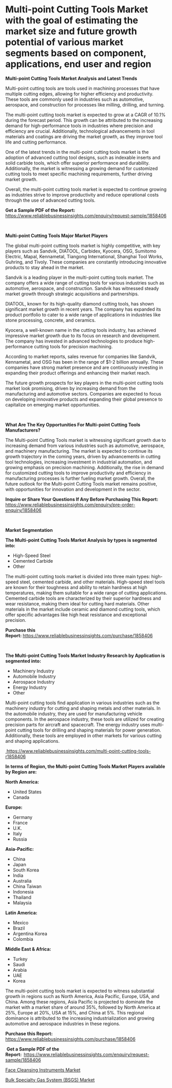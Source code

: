 <p><h1>Multi-point Cutting Tools Market with the goal of estimating the market size and future growth potential of various market segments based on component, applications, end user and region</h1></p><p><strong>Multi-point Cutting Tools Market Analysis and Latest Trends</strong></p>
<p><p>Multi-point cutting tools are tools used in machining processes that have multiple cutting edges, allowing for higher efficiency and productivity. These tools are commonly used in industries such as automotive, aerospace, and construction for processes like milling, drilling, and turning.</p><p>The multi-point cutting tools market is expected to grow at a CAGR of 10.1% during the forecast period. This growth can be attributed to the increasing demand for high-performance tools in industries where precision and efficiency are crucial. Additionally, technological advancements in tool materials and coatings are driving the market growth, as they improve tool life and cutting performance.</p><p>One of the latest trends in the multi-point cutting tools market is the adoption of advanced cutting tool designs, such as indexable inserts and solid carbide tools, which offer superior performance and durability. Additionally, the market is witnessing a growing demand for customized cutting tools to meet specific machining requirements, further driving market growth.</p><p>Overall, the multi-point cutting tools market is expected to continue growing as industries strive to improve productivity and reduce operational costs through the use of advanced cutting tools.</p></p>
<p><strong>Get a Sample PDF of the Report:&nbsp;</strong> <a href="https://www.reliablebusinessinsights.com/enquiry/request-sample/1858406">https://www.reliablebusinessinsights.com/enquiry/request-sample/1858406</a></p>
<p>&nbsp;</p>
<p><strong>Multi-point Cutting Tools Major Market Players</strong></p>
<p><p>The global multi-point cutting tools market is highly competitive, with key players such as Sandvik, DIATOOL, Carbidex, Kyocera, OSG, Sumitomo Electric, Mapal, Kennametal, Tiangong International, Shanghai Tool Works, Guhring, and Tivoly. These companies are constantly introducing innovative products to stay ahead in the market.</p><p>Sandvik is a leading player in the multi-point cutting tools market. The company offers a wide range of cutting tools for various industries such as automotive, aerospace, and construction. Sandvik has witnessed steady market growth through strategic acquisitions and partnerships.</p><p>DIATOOL, known for its high-quality diamond cutting tools, has shown significant market growth in recent years. The company has expanded its product portfolio to cater to a wide range of applications in industries like stone processing, concrete, and ceramics.</p><p>Kyocera, a well-known name in the cutting tools industry, has achieved impressive market growth due to its focus on research and development. The company has invested in advanced technologies to produce high-performance cutting tools for precision machining.</p><p>According to market reports, sales revenue for companies like Sandvik, Kennametal, and OSG has been in the range of $1-2 billion annually. These companies have strong market presence and are continuously investing in expanding their product offerings and enhancing their market reach.</p><p>The future growth prospects for key players in the multi-point cutting tools market look promising, driven by increasing demand from the manufacturing and automotive sectors. Companies are expected to focus on developing innovative products and expanding their global presence to capitalize on emerging market opportunities.</p></p>
<p>&nbsp;</p>
<p><strong>What Are The Key Opportunities For Multi-point Cutting Tools Manufacturers?</strong></p>
<p><p>The Multi-point Cutting Tools market is witnessing significant growth due to increasing demand from various industries such as automotive, aerospace, and machinery manufacturing. The market is expected to continue its growth trajectory in the coming years, driven by advancements in cutting tool technologies, increasing investment in industrial automation, and growing emphasis on precision machining. Additionally, the rise in demand for customized cutting tools to improve productivity and efficiency in manufacturing processes is further fueling market growth. Overall, the future outlook for the Multi-point Cutting Tools market remains positive, with opportunities for innovation and development in the sector.</p></p>
<p><strong>Inquire or Share Your Questions If Any Before Purchasing This Report:</strong> <a href="https://www.reliablebusinessinsights.com/enquiry/pre-order-enquiry/1858406">https://www.reliablebusinessinsights.com/enquiry/pre-order-enquiry/1858406</a></p>
<p>&nbsp;</p>
<p><strong>Market Segmentation</strong></p>
<p><strong>The Multi-point Cutting Tools Market Analysis by types is segmented into:</strong></p>
<p><ul><li>High-Speed Steel</li><li>Cemented Carbide</li><li>Other</li></ul></p>
<p><p>The multi-point cutting tools market is divided into three main types: high-speed steel, cemented carbide, and other materials. High-speed steel tools are known for their toughness and ability to retain hardness at high temperatures, making them suitable for a wide range of cutting applications. Cemented carbide tools are characterized by their superior hardness and wear resistance, making them ideal for cutting hard materials. Other materials in the market include ceramic and diamond cutting tools, which offer specific advantages like high heat resistance and exceptional precision.</p></p>
<p><strong>Purchase this Report:&nbsp;</strong><a href="https://www.reliablebusinessinsights.com/purchase/1858406">https://www.reliablebusinessinsights.com/purchase/1858406</a></p>
<p>&nbsp;</p>
<p><strong>The Multi-point Cutting Tools Market Industry Research by Application is segmented into:</strong></p>
<p><ul><li>Machinery Industry</li><li>Automobile Industry</li><li>Aerospace Industry</li><li>Energy Industry</li><li>Other</li></ul></p>
<p><p>Multi-point cutting tools find application in various industries such as the machinery industry for cutting and shaping metals and other materials. In the automobile industry, they are used for manufacturing vehicle components. In the aerospace industry, these tools are utilized for creating precision parts for aircraft and spacecraft. The energy industry uses multi-point cutting tools for drilling and shaping materials for power generation. Additionally, these tools are employed in other markets for various cutting and shaping applications.</p></p>
<p><a href="https://www.reliablebusinessinsights.com/multi-point-cutting-tools-r1858406">&nbsp;https://www.reliablebusinessinsights.com/multi-point-cutting-tools-r1858406</a></p>
<p><strong>In terms of Region, the Multi-point Cutting Tools Market Players available by Region are:</strong></p>
<p>
    <p> <strong> North America: </strong>
        <ul>
            <li>United States</li>
            <li>Canada</li>
        </ul>
        </p> 
    <p> <strong> Europe: </strong>
        <ul>
            <li>Germany</li>
            <li>France</li>
            <li>U.K.</li>
            <li>Italy</li>
            <li>Russia</li>
        </ul>
        </p> 
    <p> <strong> Asia-Pacific: </strong>
        <ul>
            <li>China</li>
            <li>Japan</li>
            <li>South Korea</li>
            <li>India</li>
            <li>Australia</li>
            <li>China Taiwan</li>
            <li>Indonesia</li>
            <li>Thailand</li>
            <li>Malaysia</li>
        </ul>
        </p> 
    <p> <strong> Latin America: </strong>
        <ul>
            <li>Mexico</li>
            <li>Brazil</li>
            <li>Argentina Korea</li>
            <li>Colombia</li>
        </ul>
        </p> 
    <p> <strong> Middle East & Africa: </strong>
        <ul>
            <li>Turkey</li>
            <li>Saudi</li>
            <li>Arabia</li>
            <li>UAE</li>
            <li>Korea</li>
        </ul>
    </p>
    </p>
<p><p>The multi-point cutting tools market is expected to witness substantial growth in regions such as North America, Asia Pacific, Europe, USA, and China. Among these regions, Asia Pacific is projected to dominate the market with a market share of around 35%, followed by North America at 25%, Europe at 20%, USA at 15%, and China at 5%. This regional dominance is attributed to the increasing industrialization and growing automotive and aerospace industries in these regions.</p></p>
<p><strong>Purchase this Report: </strong><a href="https://www.reliablebusinessinsights.com/purchase/1858406">https://www.reliablebusinessinsights.com/purchase/1858406</a></p>
<p>&nbsp;<strong>Get a Sample PDF of the Report:&nbsp;&nbsp;</strong><a href="https://www.reliablebusinessinsights.com/enquiry/request-sample/1858406">https://www.reliablebusinessinsights.com/enquiry/request-sample/1858406</a></p>
<p><strong></strong></p>
<p><p><a href="https://medium.com/@joshavis90/global-face-cleansing-instruments-market-size-and-market-trends-analysis-by-regional-outlook-8f6f0f5d6862">Face Cleansing Instruments Market</a></p><p><a href="https://github.com/luckyshygirl/Market-Research-Report-List-6/blob/main/bulk-specialty-gas-system-bsgs-market.md">Bulk Specialty Gas System (BSGS) Market</a></p></p>